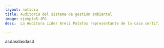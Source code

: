 ```yaml
---
layout: noticia
title: Auditoría del sistema de gestión ambiental
image: ejemplo5.JPG
desc:  La Auditora Líder Areli Palafox representante de la casa certificadora DNV GL realizó una visita a nuestra Institución Educativa para llevar a cabo la auditoría de seguimiento del SGA...

---
```



asdasdasdasd
